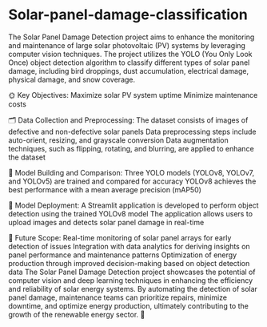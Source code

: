 # Solar-panel-damage-classification

The Solar Panel Damage Detection project aims to enhance the monitoring and maintenance of large solar photovoltaic (PV) systems by leveraging computer vision techniques. The project utilizes the YOLO (You Only Look Once) object detection algorithm to classify different types of solar panel damage, including bird droppings, dust accumulation, electrical damage, physical damage, and snow coverage.

🌞 Key Objectives:
Maximize solar PV system uptime
Minimize maintenance costs

🗂️ Data Collection and Preprocessing:
The dataset consists of images of defective and non-defective solar panels
Data preprocessing steps include auto-orient, resizing, and grayscale conversion
Data augmentation techniques, such as flipping, rotating, and blurring, are applied to enhance the dataset

🧠 Model Building and Comparison:
Three YOLO models (YOLOv8, YOLOv7, and YOLOv5) are trained and compared for accuracy
YOLOv8 achieves the best performance with a mean average precision (mAP50)

🚀 Model Deployment:
A Streamlit application is developed to perform object detection using the trained YOLOv8 model
The application allows users to upload images and detects solar panel damage in real-time

🌟 Future Scope:
Real-time monitoring of solar panel arrays for early detection of issues
Integration with data analytics for deriving insights on panel performance and maintenance patterns
Optimization of energy production through improved decision-making based on object detection data
The Solar Panel Damage Detection project showcases the potential of computer vision and deep learning techniques in enhancing the efficiency and reliability of solar energy systems. By automating the detection of solar panel damage, maintenance teams can prioritize repairs, minimize downtime, and optimize energy production, ultimately contributing to the growth of the renewable energy sector. 🌱
